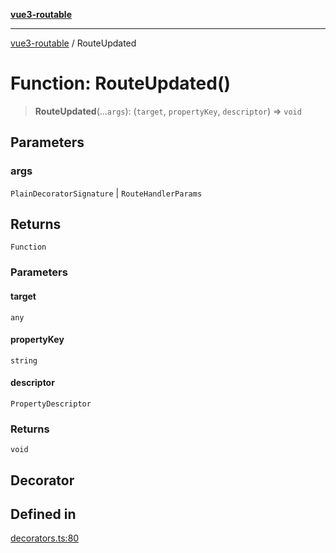 [**vue3-routable**](../README.md)

***

[vue3-routable](../globals.md) / RouteUpdated

# Function: RouteUpdated()

> **RouteUpdated**(...`args`): (`target`, `propertyKey`, `descriptor`) => `void`

## Parameters

### args

`PlainDecoratorSignature` | `RouteHandlerParams`

## Returns

`Function`

### Parameters

#### target

`any`

#### propertyKey

`string`

#### descriptor

`PropertyDescriptor`

### Returns

`void`

## Decorator

## Defined in

[decorators.ts:80](https://github.com/cleverplatypus/vue3-routable/blob/87cf44a88c3a74106c60f1327e2be92f2bbacca6/src/decorators.ts#L80)
